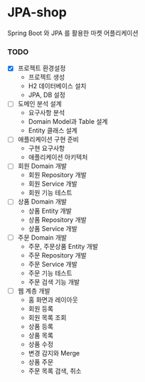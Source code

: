 # JPA-shop
Spring Boot 와 JPA 를 활용한 마켓 어플리케이션


### TODO
- [x]  프로젝트 환경설정
    - 프로젝트 생성
    - H2 데이터베이스 설치
    - JPA, DB 설정
- [ ]  도메인 분석 설계
    - 요구사항 분석
    - Domain Model과 Table 설계
    - Entity 클래스 설계
- [ ]  애플리케이션 구현 준비
    - 구현 요구사항
    - 애플리케이션 아키텍처
- [ ]  회원 Domain 개발
    - 회원 Repository 개발
    - 회원 Service 개발
    - 회원 기능 테스트
- [ ]  상품 Domain 개발
    - 상품 Entity 개발
    - 상품 Repository 개발
    - 상품 Service 개발
- [ ]  주문 Domain 개발
    - 주문, 주문상품 Entity 개발
    - 주문 Repository 개발
    - 주문 Service 개발
    - 주문 기능 테스트
    - 주문 검색 기능 개발
- [ ]  웹 계층 개발
    - 홈 화면과 레이아웃
    - 회원 등록
    - 회원 목록 조회
    - 상품 등록
    - 상품 목록
    - 상품 수정
    - 변경 감지와 Merge
    - 상품 주문
    - 주문 목록 검색, 취소